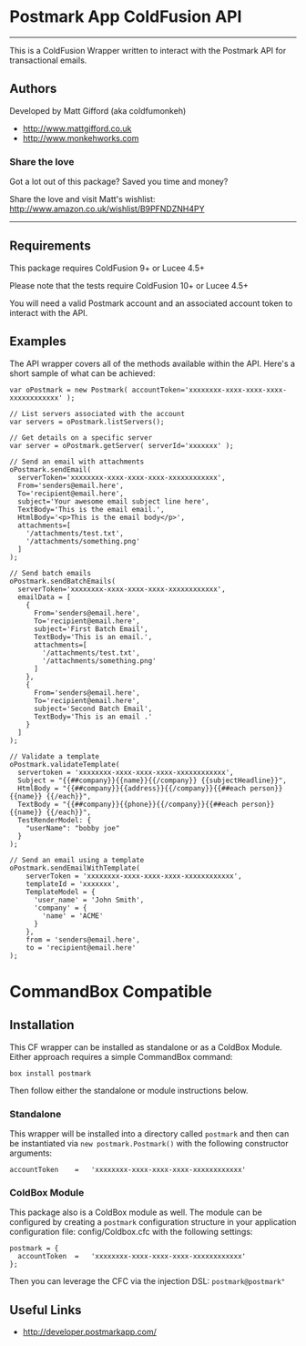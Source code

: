 # Postmark App ColdFusion API

---

This is a ColdFusion Wrapper written to interact with the Postmark API for transactional emails.

## Authors

Developed by Matt Gifford (aka coldfumonkeh)

- http://www.mattgifford.co.uk
- http://www.monkehworks.com


### Share the love

Got a lot out of this package? Saved you time and money?

Share the love and visit Matt's wishlist: http://www.amazon.co.uk/wishlist/B9PFNDZNH4PY

---


## Requirements

This package requires ColdFusion 9+ or Lucee 4.5+

Please note that the tests require ColdFusion 10+ or Lucee 4.5+

You will need a valid Postmark account and an associated account token  to interact with the API.

## Examples

The API wrapper covers all of the methods available within the API. Here's a short sample of what can be achieved:

```
var oPostmark = new Postmark( accountToken='xxxxxxxx-xxxx-xxxx-xxxx-xxxxxxxxxxxx' );

// List servers associated with the account
var servers = oPostmark.listServers();

// Get details on a specific server
var server = oPostmark.getServer( serverId='xxxxxxx' );

// Send an email with attachments
oPostmark.sendEmail(
  serverToken='xxxxxxxx-xxxx-xxxx-xxxx-xxxxxxxxxxxx',
  From='senders@email.here',
  To='recipient@email.here',
  subject='Your awesome email subject line here',
  TextBody='This is the email email.',
  HtmlBody='<p>This is the email body</p>',
  attachments=[
    '/attachments/test.txt',
    '/attachments/something.png'
  ]
);

// Send batch emails
oPostmark.sendBatchEmails(
  serverToken='xxxxxxxx-xxxx-xxxx-xxxx-xxxxxxxxxxxx',
  emailData = [
    {
      From='senders@email.here',
      To='recipient@email.here',
      subject='First Batch Email',
      TextBody='This is an email.',
      attachments=[
        '/attachments/test.txt',
        '/attachments/something.png'
      ]
    },
    {
      From='senders@email.here',
      To='recipient@email.here',
      subject='Second Batch Email',
      TextBody='This is an email .'
    }
  ]
);

// Validate a template
oPostmark.validateTemplate(
  servertoken = 'xxxxxxxx-xxxx-xxxx-xxxx-xxxxxxxxxxxx',
  Subject = "{{##company}}{{name}}{{/company}} {{subjectHeadline}}",
  HtmlBody = "{{##company}}{{address}}{{/company}}{{##each person}} {{name}} {{/each}}",
  TextBody = "{{##company}}{{phone}}{{/company}}{{##each person}} {{name}} {{/each}}",
  TestRenderModel: {
    "userName": "bobby joe"
  }
);

// Send an email using a template
oPostmark.sendEmailWithTemplate(
    serverToken = 'xxxxxxxx-xxxx-xxxx-xxxx-xxxxxxxxxxxx',
    templateId = 'xxxxxxx',
    TemplateModel = {
      'user_name' = 'John Smith',
      'company' = {
        'name' = 'ACME'
      }
    },
    from = 'senders@email.here',
    to = 'recipient@email.here'
);

```




# CommandBox Compatible

## Installation
This CF wrapper can be installed as standalone or as a ColdBox Module. Either approach requires a simple CommandBox command:

`box install postmark`

Then follow either the standalone or module instructions below.

### Standalone
This wrapper will be installed into a directory called `postmark` and then can be instantiated via `new postmark.Postmark()` with the following constructor arguments:

```
accountToken	=	'xxxxxxxx-xxxx-xxxx-xxxx-xxxxxxxxxxxx'
```

### ColdBox Module
This package also is a ColdBox module as well. The module can be configured by creating a `postmark` configuration structure in your application configuration file: config/Coldbox.cfc with the following settings:

```
postmark = {
  accountToken	=	'xxxxxxxx-xxxx-xxxx-xxxx-xxxxxxxxxxxx'
};
```
Then you can leverage the CFC via the injection DSL: `postmark@postmark"`

## Useful Links

- http://developer.postmarkapp.com/
